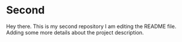 # Second
Hey there. This is my second repository 
I am editing the README file. Adding some more details about the project description.

